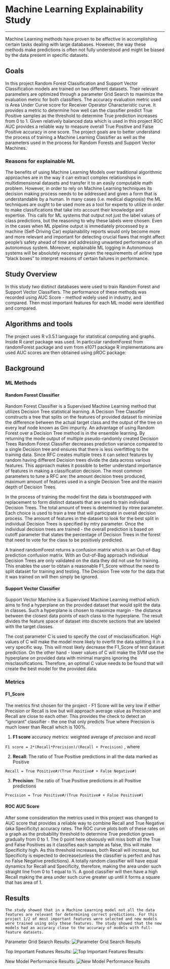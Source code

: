 # Machine Learning Explainability Study
-----


Machine Learning methods have proven to be effective in accomplishing certain tasks dealing with large databases. However, the way these methods make predictions is often not fully understood and might be biased by the data present in specific datasets. 



## Goals 
 In this project Random Forest Classification and Support Vector Classification models are trained on two different datasets. Their relevant parameters are optimized through a parameter Grid Search to maximize the evaluation metric for both classifiers. The accuracy evaluation metric used is Area Under Curve score for Receiver Operator Characteristic curve. It provides a metric to determine how well can the classifier predict True Positive samples as the threshold to determine True prediction increases from 0 to 1. Given relatively balanced data which is used in this project ROC AUC provides a reliable way to measure overall True Positive and False Positive accuracy in one score.
The project goals are to better understand the process of training a Machine Learning Classifier as well as the parameters used in the process for Random Forests and Support Vector Machines. 
### Reasons for explainable ML
The benefits of using Machine Learning Models over traditional algorithmic approaches are in the way it can extract complex relationships in multidimensional datasets and transfer it to an easily computable math problem. However, in order to rely on Machine Learning techniques its decision making process needs to be addressed and given a form that is understandable by a human. In many cases (i.e. medical diagnosis) the ML techniques are ought to be used more as a tool for experts to utilize in order to make classifications that take into account their knowledge and expertise. This calls for ML systems that output not just the label values of class predictions, but the reasoning to why these labels were chosen. Even in the cases when ML pipeline output is immediately processed by a machine (Self-Driving Car) explainability reports would only become more and more relevant and important for detecting crucial flaws that might affect people’s safety ahead of time and addressing unwanted performance of an autonomous system. Moreover, explainable ML logging in Autonomous systems will be absolutely necessary given the requirements of airline type “black boxes” to interpret reasons of certain failures in performance.

## Study Overview
 In this study two distinct databases were used to train Random Forest and Support Vector Classifiers. The performance of these methods was recorded using AUC Score - method widely used in industry, and compared. Then most important features for each ML model were identified and compared.
## Algorithms and tools
 The project uses R v3.5.1 language for statistical computing and graphs. Inside R caret package was used. In particular randomForest from randomForest package and svm from e1071 package R implementations are used AUC scores are then obtained using pROC package:
## Background
### ML Methods
#### Random Forest Classifier

  Random Forest Classifier is a Supervised Machine Learning method that utilizes Decision Tree statistical learning. A Decision Tree Classifier constructs a tree that splits on the features of provided dataset to minimize the difference between the actual target class and the output of the tree on every leaf node known as Gini impurity. An advantage of using Random Forest over a Decision Tree method is in the ensemble learning. By returning the mode output of multiple pseudo-randomly created Decision Trees Random Forest Classifier decreases prediction variance compared to a single Decision tree and ensures that there is less overfitting to the training data. Since RFC creates multiple trees it can select features by random having different Decision trees divide the data across various features. This approach makes it possible to better understand importance of features in making a classification decision. The most common parameters to tune a RFC are: the amount decision trees produced, maximum amount of features used in a single Decision Tree and the maxim depth of Decision Trees.
  
  In the process of training the model first the data is bootstrapped with replacement to form distinct datasets that are used to train individual Decision Trees. The total amount of trees is determined by ntree parameter. Each choice is used to train a tree that will participate in overall decision process. The amount of features in the dataset to look for the best split in individual Decision Trees is specified by mtry parameter. Once the individual decision trees are trained - the overall prediction is based on cutoff parameter that states the percentage of Decision Trees in the forest that need to vote for the class to be positively predicted. 

  A trained randomForest returns a confusion matrix which is an Out-of-Bag prediction confusion matrix. With an Out-of-Bag approach individual Decision Trees are only validated on the data they did not use for training. This enables the user to obtain a reasonable F1_Score without the need to split dataset for training and testing. The Decision Tree vote for the data that it was trained on will then simply be ignored.

#### Support Vector Classifier

  Support Vector Machine is a Supervised Machine Learning method which aims to find a hyperplane on the provided dataset that would split the data in classes. Such a hyperplane is chosen to maximize margin - the distance between the closest data points of each class to the hyperplane. The result divides the feature space of dataset into discrete sections that are labeled with the target classes. 

  The cost parameter C is used to specify the cost of misclassification. High values of C will make the model more likely to overfit the data splitting it in a very specific way. This will most likely decrease the F1_Score of test dataset prediction. On the other hand - lower values of C will make the SVM use the hyperplane on provided data with minimal margins ignoring the misclassifications. Therefore, an optimal C value needs to be found that will create the best model for the provided data. 

### Metrics
#### F1_Score

  The metrics first chosen for the project - F1 Score will be very low if either Precision or Recall is low but will approach average value as Precision and Recall are close to each other. This provides the check to detect an “ignorant” classifier - the one that only predicts True where Precision is much lower than Recall which is 100%.

1. **F1 score** accuracy metrics: weighted average of *precision* and *recall*

`F1 score = 2*(Recall*Precision)/(Recall + Precision)` , where

2. **Recall**: The ratio of True Positive predictions in all the data marked as Positive

`Recall = True Positive#/(True Positive# + False Negative#)`

3. **Precision**: The ratio of True Positive predictions in all Positive predictions

`Precision = True Positive#/(True Positive# + False Positive#)`
 
#### ROC AUC Score 
  After some consideration the metrics used in this project was changed to AUC score that provides a reliable way to combine Recall and True Negative (aka Specificity) accuracy rates. The ROC curve plots both of these rates on a graph as the probability threshold to determine True prediction grows gradually from 0 to 1. The 0 point here obviously will miss both all the True and False Positives as it classifies each sample as false, this will make Specificity high. As this threshold increases, both Recall will increase, but Specificity is expected to decrease(unless the classifier is perfect and has no False Negative predictions). A totally random classifier will have equal dynamics for Recall and Specificity, therefore, making the area under such straight line from 0 to 1 equal to ½. A good classifier will then have a high Recall making the area under such curve greater up until it forms a square that has area of 1.

 ## Results
 	The study showed that in a Machine Learning model not all the data features are relevant for determining correct predictions. For this project 1/2 of most important features were selected and new models were trained using only these features. The study showed that the new models had an accuracy close to the accuracy of models with full-feature datasets.

Parameter Grid Search Results:
![Parameter Grid Search Results](https://raw.githubusercontent.com/renowator/ML_Explainability_Study/master/imgs/results2.png)

Top Important Features Results:
![Top Important Features Results](https://raw.githubusercontent.com/renowator/ML_Explainability_Study/master/imgs/results2.png)

New Model Performance Results:
![New Model Performance Results](https://raw.githubusercontent.com/renowator/ML_Explainability_Study/master/imgs/results3.png)

